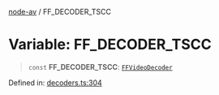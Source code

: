 [node-av](../globals.md) / FF\_DECODER\_TSCC

# Variable: FF\_DECODER\_TSCC

> `const` **FF\_DECODER\_TSCC**: [`FFVideoDecoder`](../type-aliases/FFVideoDecoder.md)

Defined in: [decoders.ts:304](https://github.com/seydx/av/blob/f8631fc881b394300b1479f511d55cf1c370a87f/src/constants/decoders.ts#L304)
